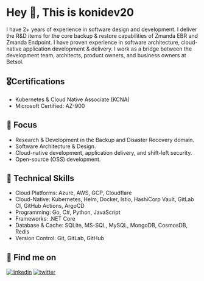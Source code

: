 # Hey 👋, This is konidev20
I have 2+ years of experience in software design and development. I deliver the R&D items for the core backup & restore capabilities of Zmanda EBR and Zmanda Endpoint. I have proven experience in software architecture, cloud-native application development & delivery. I work as a bridge between the development team, architects, product owners, and business owners at Betsol.

## 🎖️Certifications
- Kubernetes & Cloud Native Associate (KCNA)
- Microsoft Certified: AZ-900

## 🎯 Focus
- Research & Development in the Backup and Disaster Recovery domain.
- Software Architecture & Design.
- Cloud-native development, application delivery, and shift-left security.
- Open-source (OSS) development.

## 💪 Technical Skills
- Cloud Platforms: Azure, AWS, GCP, Cloudflare
- Cloud-Native: Kubernetes, Helm, Docker, Istio, HashiCorp Vault, GitLab CI, GitHub Actions, ArgoCD
- Programming: Go, C#, Python, JavaScript
- Frameworks: .NET Core
- Database & Cache: SQLite, MS-SQL, MySQL, MongoDB, CosmosDB, Redis
- Version Control: Git, GitLab, GitHub

## 🚀 Find me on
[![linkedin](https://img.shields.io/badge/LinkedIn-0077B5?style=for-the-badge&logo=linkedin&logoColor=white)](https://www.linkedin.com/in/srigovind-nayak/)  [![twitter](https://img.shields.io/badge/Twitter-1DA1F2?style=for-the-badge&logo=twitter&logoColor=white)](https://twitter.com/sgovindn)
